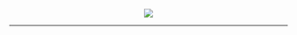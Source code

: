 <p align="center">
	<a href="https://github.com/YasinduNethmina">
		<img src="https://readme-typing-svg.herokuapp.com?lines=Frontend+Engineer+|+Blockchain+Developer;Always%20learning%20new%20things&center=true&width=380&height=45">
	</a>
</p>

<hr>

